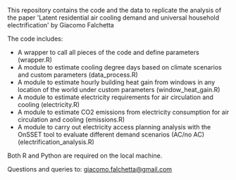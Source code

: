 This repository contains the code and the data to replicate the analysis of the paper 'Latent residential air cooling demand and universal household electrification' by Giacomo Falchetta

The code includes:

- A wrapper to call all pieces of the code and define parameters (wrapper.R)
- A module to estimate cooling degree days based on climate scenarios and custom parameters (data_process.R)
- A module to estimate hourly building heat gain from windows in any location of the world under custom parameters (window_heat_gain.R)
- A module to estimate electricity requirements for air circulation and cooling (electricity.R)
- A module to estimate CO2 emissions from electricity consumption for air circulation and cooling (emissions.R)
- A module to carry out electricity access planning analysis with the OnSSET tool to evaluate different demand scenarios (AC/no AC) (electrification_analysis.R)

Both R and Python are required on the local machine.

Questions and queries to: giacomo.falchetta@gmail.com
